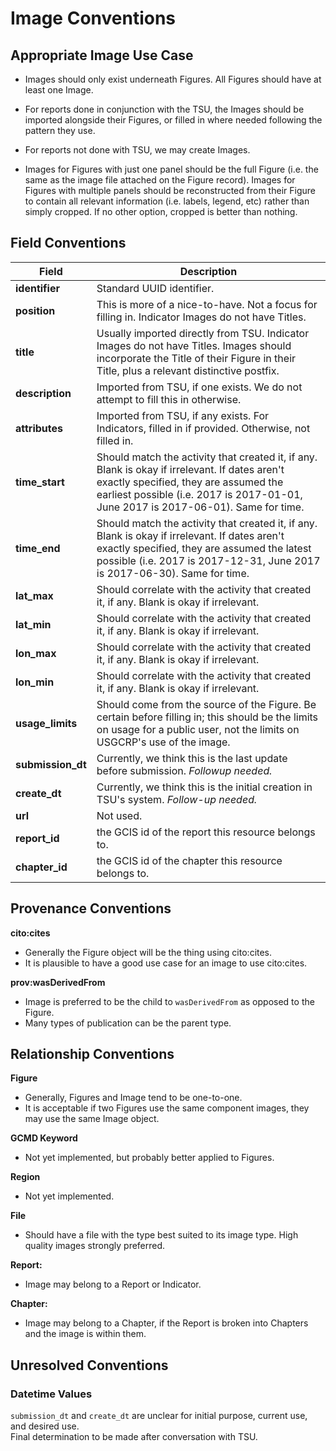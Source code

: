 # Image Conventions

## Appropriate Image Use Case

- Images should only exist underneath Figures. All Figures should have at least one Image.

- For reports done in conjunction with the TSU, the Images should be imported alongside their Figures, or filled in where needed following the pattern they use.

- For reports not done with TSU, we may create Images.

- Images for Figures with just one panel should be the full Figure (i.e. the same as the image file attached on the Figure record). Images for Figures with multiple panels should be reconstructed from their Figure to contain all relevant information (i.e. labels, legend, etc) rather than simply cropped. If no other option, cropped is better than nothing.

## Field Conventions

| Field | Description |
|-------|------------- |
|**identifier**| Standard UUID identifier.|
|**position**| This is more of a nice-to-have. Not a focus for filling in. Indicator Images do not have Titles.|
|**title**|     Usually imported directly from TSU. Indicator Images do not have Titles. Images should incorporate the Title of their Figure in their Title, plus a relevant distinctive postfix.|
|**description**|   Imported from TSU, if one exists. We do not attempt to fill this in otherwise.|
|**attributes**|    Imported from TSU, if any exists. For Indicators, filled in if provided. Otherwise, not filled in.|
|**time_start**|  Should match the activity that created it, if any. Blank is okay if irrelevant. If dates aren't exactly specified, they are assumed the earliest possible (i.e. 2017 is 2017-01-01, June 2017 is 2017-06-01). Same for time.|
|**time_end**|      Should match the activity that created it, if any. Blank is okay if irrelevant. If dates aren't exactly specified, they are assumed the latest possible (i.e. 2017 is 2017-12-31, June 2017 is 2017-06-30). Same for time.|
|**lat_max**|       Should correlate with the activity that created it, if any. Blank is okay if irrelevant.|
|**lat_min**|       Should correlate with the activity that created it, if any. Blank is okay if irrelevant.|
|**lon_max**|       Should correlate with the activity that created it, if any. Blank is okay if irrelevant.|
|**lon_min**|       Should correlate with the activity that created it, if any. Blank is okay if irrelevant.|
|**usage_limits**|  Should come from the source of the Figure.  Be certain before filling in; this should be the limits on usage for a public user, not the limits on USGCRP's use of the image.|
|**submission_dt**| Currently, we think this is the last update before submission. *Followup needed.*|
|**create_dt**|     Currently, we think this is the initial creation in TSU's system. *Follow-up needed.*|
|**url**|           Not used.|
|**report_id**|the GCIS id of the report this resource belongs to.|
|**chapter_id**|the GCIS id of the chapter this resource belongs to.|




## Provenance Conventions

**cito:cites**  

- Generally the Figure object will be the thing using cito:cites.  
- It is plausible to have a good use case for an image to use cito:cites.

**prov:wasDerivedFrom**

- Image is preferred to be the child to `wasDerivedFrom` as opposed to the Figure.  
- Many types of publication can be the parent type.  

## Relationship Conventions

**Figure**

- Generally, Figures and Image tend to be one-to-one.  
- It is acceptable if two Figures use the same component images, they may use the same Image object.

**GCMD Keyword**

- Not yet implemented, but probably better applied to Figures.

**Region**

- Not yet implemented.

**File**

- Should have a file with the type best suited to its image type. High quality images strongly preferred.

**Report:**
- Image  may belong to a Report or Indicator.

**Chapter:**
- Image  may belong to a Chapter, if the Report is broken into Chapters and the image is within them.

## Unresolved Conventions

### Datetime Values

`submission_dt` and `create_dt` are unclear for initial purpose, current use, and desired use.  
Final determination to be made after conversation with TSU.
